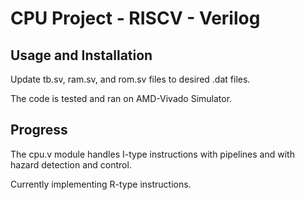 # CPU Project - RISCV - Verilog

## Usage and Installation

Update tb.sv, ram.sv, and rom.sv files to desired .dat files.

The code is tested and ran on AMD-Vivado Simulator. 

## Progress

The cpu.v module handles I-type instructions with pipelines and with hazard detection and control. 

Currently implementing R-type instructions.
